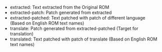 
* extracted: Text extracted from the Original ROM
* extracted-patch: Patch generated from extracted
* extracted-patched: Text patched with patch of different language (Based on English ROM text names)
* translate: Patch generated from extracted-patched (Target for translation)
* translated: Text patched with patch of translate (Based on English ROM text names)
